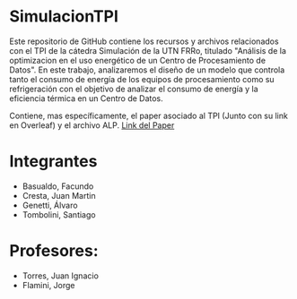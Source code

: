 # SimulacionTPI

Este repositorio de GitHub contiene los recursos y archivos relacionados con el TPI de la cátedra Simulación de la UTN FRRo, titulado "Análisis de la optimizacion en el uso energético de un Centro de Procesamiento de Datos". En este trabajo, analizaremos el diseño de un modelo que controla tanto el consumo de energía de los equipos de procesamiento como su refrigeración con el objetivo de analizar el consumo de energía y la eficiencia térmica en un Centro de Datos.

Contiene, mas específicamente, el paper asociado al TPI (Junto con su link en Overleaf) y el archivo ALP.
[Link del Paper](https://www.overleaf.com/read/ftcwqxynwtkt)

# Integrantes
-  Basualdo, Facundo
-  Cresta, Juan Martin
-  Genetti, Álvaro
-  Tombolini, Santiago

# Profesores:
-  Torres, Juan Ignacio
-  Flamini, Jorge
